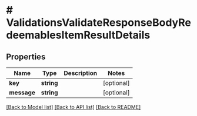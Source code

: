# # ValidationsValidateResponseBodyRedeemablesItemResultDetails

## Properties

Name | Type | Description | Notes
------------ | ------------- | ------------- | -------------
**key** | **string** |  | [optional]
**message** | **string** |  | [optional]

[[Back to Model list]](../../README.md#models) [[Back to API list]](../../README.md#endpoints) [[Back to README]](../../README.md)

